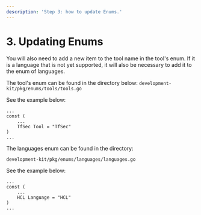 ```yaml
---
description: 'Step 3: how to update Enums.'
---
```


# 3. Updating Enums

You will also need to add a new item to the tool name in the tool's enum. If it is a language that is not yet supported, it will also be necessary to add it to the enum of languages.

The tool's enum can be found in the directory below: `development-kit/pkg/enums/tools/tools.go`

See the example below:

```text
...
const (
	...
	TfSec Tool = "TfSec"
)
...
```

The languages enum can be found in the directory:

`development-kit/pkg/enums/languages/languages.go`

See the example below: 

```text
...
const (
	...
	HCL Language = "HCL"
)
...
```

